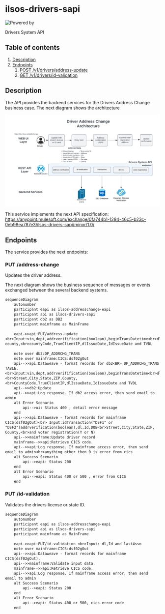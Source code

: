 # ilsos-drivers-sapi
![Powered by](https://img.shields.io/badge/Powered%20by-Mulesoft-535597.svg)
<br>

Drivers System API

## Table of contents
1. [Description](#description)
1. [Endpoints](#endpoints)
    1. [POST /v1/drivers/address-update](#post-v1driversaddress-update)
    1. [GET /v1/drivers/id-validation](#get-v1driversid-validation)
    
    
           

## Description
The API provides the backend services for the Drivers Address Change business case. The next diagram shows the architecture

![architecture](./media/architecture.png)

This service implements the next API specification: https://anypoint.mulesoft.com/exchange/0fa744b1-1284-46c5-b23c-0eb98ea787e3/ilsos-drivers-sapi/minor/1.0/

## Endpoints
The service provides the next endpoints:

### PUT /address-change
Updates the driver address.

The next diagram shows the business sequence of messages or events exchanged between the several backend systems.

```mermaid
sequenceDiagram
    autonumber
    participant eapi as ilsos-addresschange-eapi
    participant api as ilsos-drivers-sapi
    participant db2 as DB2
    participant mainframe as MainFrame

    eapi->>api:PUT/address-update <br>Input:vin,dept,addrverifification(boolean),beginTransDatetime<br>dl,Id,last4ssn,DOB<br>street,city,state,zipCode, county,<br>countyCode,TrueClientIP,dlIssueDate,IdIssueDate and TVDL

    note over db2:DP_ADDRCHG_TRANS
    note over mainframe:CICS:dsf02gOut
    api-->>api:Dataweave - format records for db2<BR> DP_ADDRCHG_TRANS TABLE.<br>Input:vin,dept,addrverifification(boolean),beginTransDatetime<br>dl,Id,last4ssn,<br>Street,City,State,ZIP,County,<br>CountyCode,TrueClientIP,dlIssueDate,IdIssueDate and TVDL
    api-->>db2:Update
    api-->>api:Log response. If db2 access error, then send email to admin
    alt Error Scenario 
        api-->ui: Status 400 , detail error message
    end
    api-->>api:Dataweave - format records for mainframe CICS(dsf02gOut)<br> Input:idTransaction("DSF1" or "DSF2")addrverification(boolean),dl,Id,DOB<br>Street,City,State,ZIP, County,<br>and voter registration(Y or N)
    api-->>mainframe:Update driver record
    mainframe-->>api:Retrieve CICS code.
    api-->>api:Log response. If mainframe access error, then send email to admin<br>anything other then 0 is error from cics
    alt Success Scenario 
        api-->eapi: Status 200 
    end
    alt Error Scenario 
        api-->eapi: Status 400 or 500 , error from CICS
    end
  ```


### PUT /id-validation
Validates the drivers license or state ID.

```mermaid
sequenceDiagram
    autonumber
    participant eapi as ilsos-addresschange-eapi
    participant api as ilsos-drivers-sapi
    participant mainframe as MainFrame
    
    eapi->>api:PUT/id-validation <br>Input: dl,Id and last4ssn
    note over mainframe:CICS:dsf02gOut
    api-->>api:Dataweave - format records for mainframe CICS(dsf02gOut).
    api-->>mainframe:Validate input data.
    mainframe-->>api:Retrieve CICS code.
    api-->>api:Log response. If mainframe access error, then send email to admin
    alt Success Scenario 
        api-->eapi: Status 200
    end
    alt Error Scenario 
        api-->eapi: Status 400 or 500, cics error code 
    end
```
